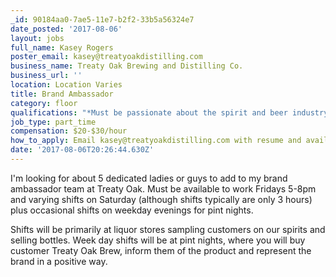 ```yaml
---
_id: 90184aa0-7ae5-11e7-b2f2-33b5a56324e7
date_posted: '2017-08-06'
layout: jobs
full_name: Kasey Rogers
poster_email: kasey@treatyoakdistilling.com
business_name: Treaty Oak Brewing and Distilling Co.
business_url: ''
location: Location Varies
title: Brand Ambassador
category: floor
qualifications: "*Must be passionate about the spirit and beer industry\r\n*Must be prompt and willing to work\r\n*TABC license required\r\n*Must be available Friday evening and Saturday"
job_type: part_time
compensation: $20-$30/hour
how_to_apply: Email kasey@treatyoakdistilling.com with resume and availability.
date: '2017-08-06T20:26:44.630Z'
---
```

I'm looking for about 5 dedicated ladies or guys to add to my brand ambassador team at Treaty Oak. Must be available to work Fridays 5-8pm and varying shifts on Saturday (although shifts typically are only 3 hours) plus occasional shifts on weekday evenings for pint nights.

Shifts will be primarily at liquor stores sampling customers on our spirits and selling bottles.
Week day shifts will be at pint nights, where you will buy customer Treaty Oak Brew, inform them of the product and represent the brand in a positive way.
